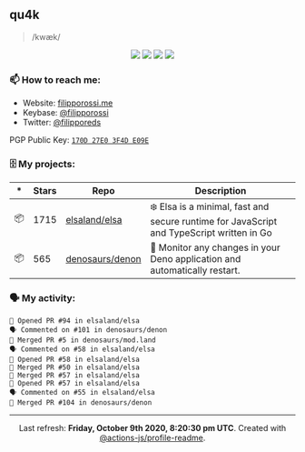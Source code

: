 ## qu4k

> /kwæk/

<p align="center">
  <img src="https://img.shields.io/badge/last%20major%20release-aug.%202000-important" />
  <img src="https://img.shields.io/badge/unminified%20size-6%20feet%206%20inches-informational" />
  <img src="https://img.shields.io/badge/vulnerabilities-high-critical" />
  <img src="https://img.shields.io/badge/code%20quality-A%20for%20effort-success" />
</p>

### 📫 How to reach me:

- Website: [filipporossi.me](https://filipporossi.me/)
- Keybase: [@filipporossi](https://keybase.io/filipporossi)
- Twitter: [@filipporeds](https://keybase.io/filipporeds)

PGP Public Key: [`170D 27E0 3F4D E09E`](https://keybase.io/filipporossi/pgp_keys.asc)

### 🗄 My projects:

|*|Stars|Repo|Description|
|---|---|---|---|
| 📦 | 1715 | [elsaland/elsa](https://github.com/elsaland/elsa) | ❄️ Elsa is a minimal, fast and secure runtime for JavaScript and TypeScript written in Go |
| 📦 | 565 | [denosaurs/denon](https://github.com/denosaurs/denon) | 👀 Monitor any changes in your Deno application and automatically restart. |

### 🗣 My activity:

```
💪 Opened PR #94 in elsaland/elsa
🗣 Commented on #101 in denosaurs/denon
🎉 Merged PR #5 in denosaurs/mod.land
🗣 Commented on #58 in elsaland/elsa
💪 Opened PR #58 in elsaland/elsa
🎉 Merged PR #50 in elsaland/elsa
🎉 Merged PR #57 in elsaland/elsa
💪 Opened PR #57 in elsaland/elsa
🗣 Commented on #55 in elsaland/elsa
🎉 Merged PR #104 in denosaurs/denon
```

---

<p align="center">Last refresh: <b>Friday, October 9th 2020, 8:20:30 pm UTC</b>. Created with <a href=https://github.com/marketplace/actions/profile-readme>@actions-js/profile-readme</a>.</p>
